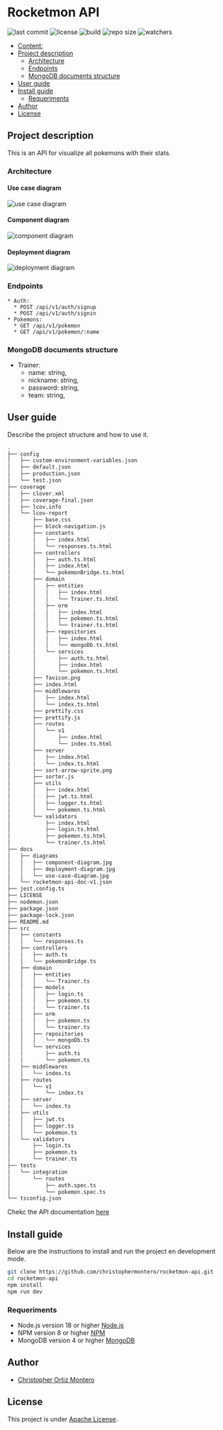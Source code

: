 # Rocketmon API

![last commit](https://img.shields.io/github/last-commit/christophermontero/rocketmon-api)
![license](https://img.shields.io/github/license/christophermontero/rocketmon-api)
![build](https://img.shields.io/github/actions/workflow/status/christophermontero/rocketmon-api/pipeline.yml)
![repo size](https://img.shields.io/github/repo-size/christophermontero/rocketmon-api)
![watchers](https://img.shields.io/github/watchers/christophermontero/rocketmon-api?style=social)

- [Content:](#content)
- [Project description](#project-description)
  - [Architecture](#architecture)
  - [Endpoints](#endpoints)
  - [MongoDB documents structure](#mongodb-documents-structure)
- [User guide](#user-guide)
- [Install guide](#install-guide)
  - [Requeriments](#requeriments)
- [Author](#autores)
- [License](#License)

## Project description

This is an API for visualize all pokemons with their stats.

### Architecture

#### Use case diagram

![use case diagram](https://github.com/christophermontero/rocketmon-api/blob/feature/register-trainer/docs/diagrams/use-case-diagram.jpg?raw=true)

#### Component diagram

![component diagram](https://github.com/christophermontero/rocketmon-api/blob/feature/register-trainer/docs/diagrams/component-diagram.jpg?raw=true)

#### Deployment diagram

![deployment diagram](https://github.com/christophermontero/rocketmon-api/blob/feature/register-trainer/docs/diagrams/deployment-diagram.jpg?raw=true)

### Endpoints

```
* Auth:
  * POST /api/v1/auth/signup
  * POST /api/v1/auth/signin
* Pokemons:
  * GET /api/v1/pokemon
  * GET /api/v1/pokemon/:name
```

### MongoDB documents structure

- Trainer:
  - name: string,
  - nickname: string,
  - password: string,
  - team: string,

## User guide

Describe the project structure and how to use it.

```bash
.
├── config
│   ├── custom-environment-variables.json
│   ├── default.json
│   ├── production.json
│   └── test.json
├── coverage
│   ├── clover.xml
│   ├── coverage-final.json
│   ├── lcov.info
│   └── lcov-report
│       ├── base.css
│       ├── block-navigation.js
│       ├── constants
│       │   ├── index.html
│       │   └── responses.ts.html
│       ├── controllers
│       │   ├── auth.ts.html
│       │   ├── index.html
│       │   └── pokemonBridge.ts.html
│       ├── domain
│       │   ├── entities
│       │   │   ├── index.html
│       │   │   └── Trainer.ts.html
│       │   ├── orm
│       │   │   ├── index.html
│       │   │   ├── pokemon.ts.html
│       │   │   └── trainer.ts.html
│       │   ├── repositories
│       │   │   ├── index.html
│       │   │   └── mongoDb.ts.html
│       │   └── services
│       │       ├── auth.ts.html
│       │       ├── index.html
│       │       └── pokemon.ts.html
│       ├── favicon.png
│       ├── index.html
│       ├── middlewares
│       │   ├── index.html
│       │   └── index.ts.html
│       ├── prettify.css
│       ├── prettify.js
│       ├── routes
│       │   └── v1
│       │       ├── index.html
│       │       └── index.ts.html
│       ├── server
│       │   ├── index.html
│       │   └── index.ts.html
│       ├── sort-arrow-sprite.png
│       ├── sorter.js
│       ├── utils
│       │   ├── index.html
│       │   ├── jwt.ts.html
│       │   ├── logger.ts.html
│       │   └── pokemon.ts.html
│       └── validators
│           ├── index.html
│           ├── login.ts.html
│           ├── pokemon.ts.html
│           └── trainer.ts.html
├── docs
│   ├── diagrams
│   │   ├── component-diagram.jpg
│   │   ├── deployment-diagram.jpg
│   │   └── use-case-diagram.jpg
│   └── rocketmon-api-doc-v1.json
├── jest.config.ts
├── LICENSE
├── nodemon.json
├── package.json
├── package-lock.json
├── README.md
├── src
│   ├── constants
│   │   └── responses.ts
│   ├── controllers
│   │   ├── auth.ts
│   │   └── pokemonBridge.ts
│   ├── domain
│   │   ├── entities
│   │   │   └── Trainer.ts
│   │   ├── models
│   │   │   ├── login.ts
│   │   │   ├── pokemon.ts
│   │   │   └── trainer.ts
│   │   ├── orm
│   │   │   ├── pokemon.ts
│   │   │   └── trainer.ts
│   │   ├── repositories
│   │   │   └── mongoDb.ts
│   │   └── services
│   │       ├── auth.ts
│   │       └── pokemon.ts
│   ├── middlewares
│   │   └── index.ts
│   ├── routes
│   │   └── v1
│   │       └── index.ts
│   ├── server
│   │   └── index.ts
│   ├── utils
│   │   ├── jwt.ts
│   │   ├── logger.ts
│   │   └── pokemon.ts
│   └── validators
│       ├── login.ts
│       ├── pokemon.ts
│       └── trainer.ts
├── tests
│   └── integration
│       └── routes
│           ├── auth.spec.ts
│           └── pokemon.spec.ts
└── tsconfig.json
```

Chekc the API documentation [here](https://rocketmon-api.herokuapp.com/api/v1/docs)

## Install guide

Below are the instructions to install and run the project en development mode.

```bash
git clone https://github.com/christophermontero/rocketmon-api.git
cd rocketmon-api
npm install
npm run dev
```

### Requeriments

- Node.js version 18 or higher [Node.js](https://nodejs.org/en/)
- NPM version 8 or higher [NPM](https://www.npmjs.com/)
- MongoDB version 4 or higher [MongoDB](https://www.mongodb.com/)

## Author

- [Christopher Ortiz Montero](https://github.com/christophermontero)

## License

This project is under [Apache License](https://www.apache.org/licenses/LICENSE-2.0).
